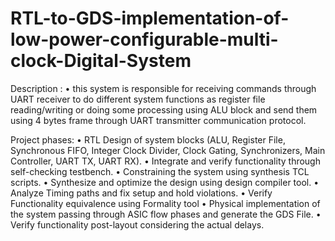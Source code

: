 # RTL-to-GDS-implementation-of-low-power-configurable-multi-clock-Digital-System
Description :
 • this system is responsible for receiving commands through UART receiver to 
  do different system functions as register file reading/writing or doing
  some processing using ALU block and send them using 4 bytes frame through 
  UART transmitter communication protocol. 

  Project phases: 
• RTL Design of system blocks (ALU, Register File, 
Synchronous FIFO, Integer Clock Divider, Clock Gating, Synchronizers, 
Main Controller, UART TX, UART RX).
• Integrate and verify functionality through self-checking testbench. 
• Constraining the system using synthesis TCL scripts.
• Synthesize and optimize the design using design compiler tool.
• Analyze Timing paths and fix setup and hold violations.
• Verify Functionality equivalence using Formality tool
• Physical implementation of the system passing through ASIC flow 
phases and generate the GDS File.
• Verify functionality post-layout considering the actual delays.

